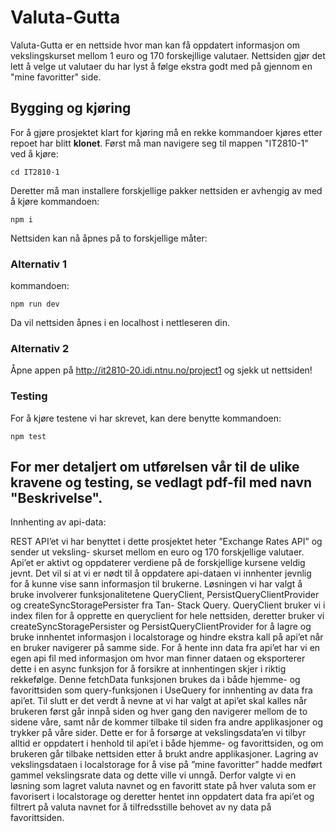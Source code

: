 # Valuta-Gutta

Valuta-Gutta er en nettside hvor man kan få oppdatert informasjon om vekslingskurset mellom 1 euro og 170 forskejllige valutaer. Nettsiden gjør det lett å velge ut valutaer du har lyst å følge ekstra godt med på gjennom en "mine favoritter" side.

## Bygging og kjøring

For å gjøre prosjektet klart for kjøring må en rekke kommandoer kjøres etter repoet har blitt **klonet**. Først må man navigere seg til mappen "IT2810-1" ved å kjøre:

```
cd IT2810-1
```

Deretter må man installere forskjellige pakker nettsiden er avhengig av med å kjøre kommandoen:

```
npm i
```

Nettsiden kan nå åpnes på to forskjellige måter:

### Alternativ 1

kommandoen:

```
npm run dev
```

Da vil nettsiden åpnes i en localhost i nettleseren din.

### Alternativ 2

Åpne appen på http://it2810-20.idi.ntnu.no/project1 og sjekk ut nettsiden!

### Testing

For å kjøre testene vi har skrevet, kan dere benytte kommandoen:

```
npm test
```

## For mer detaljert om utførelsen vår til de ulike kravene og testing, se vedlagt pdf-fil med navn "Beskrivelse".

Innhenting av api-data:

REST API’et vi har benyttet i dette prosjektet heter ”Exchange Rates API” og sender ut veksling-
skurset mellom en euro og 170 forskjellige valutaer. Api’et er aktivt og oppdaterer verdiene på de
forskjellige kursene veldig jevnt. Det vil si at vi er nødt til å oppdatere api-dataen vi innhenter
jevnlig for å kunne vise sann informasjon til brukerne. Løsningen vi har valgt å bruke involverer
funksjonalitetene QueryClient, PersistQueryClientProvider og createSyncStoragePersister fra Tan-
Stack Query. QueryClient bruker vi i index filen for å opprette en queryclient for hele nettsiden,
deretter bruker vi createSyncStoragePersister og PersistQueryClientProvider for å lagre og bruke
innhentet informasjon i localstorage og hindre ekstra kall på api’et når en bruker navigerer på
samme side.
For å hente inn data fra api’et har vi en egen api fil med informasjon om hvor man finner dataen og
eksporterer dette i en async funksjon for å forsikre at innhentingen skjer i riktig rekkefølge. Denne
fetchData funksjonen brukes da i både hjemme- og favorittsiden som query-funksjonen i UseQuery
for innhenting av data fra api’et.
Til slutt er det verdt å nevne at vi har valgt at api’et skal kalles når brukeren først går innpå siden
og hver gang den navigerer mellom de to sidene våre, samt når de kommer tilbake til siden fra
andre applikasjoner og trykker på våre sider. Dette er for å forsørge at vekslingsdata’en vi tilbyr
alltid er oppdatert i henhold til api’et i både hjemme- og favorittsiden, og om brukeren går tilbake
nettsiden etter å brukt andre applikasjoner. Lagring av vekslingsdataen i localstorage for å vise
på ”mine favoritter” hadde medført gammel vekslingsrate data og dette ville vi unngå. Derfor
valgte vi en løsning som lagret valuta navnet og en favoritt state på hver valuta som er favorisert
i localstorage og deretter hentet inn oppdatert data fra api’et og filtrert på valuta navnet for å
tilfredsstille behovet av ny data på favorittsiden.
